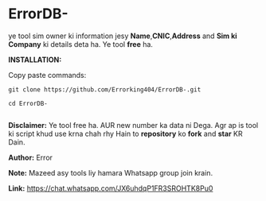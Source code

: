 # ErrorDB-
ye tool sim owner ki information jesy **Name**,**CNIC**,**Address** and **Sim ki Company** ki details deta ha.
Ye tool **free** ha. 

**INSTALLATION:**

Copy paste commands:
```
git clone https://github.com/Errorking404/ErrorDB-.git

```
```
cd ErrorDB-

```
```python Error.py
```

**Disclaimer:**
             Ye tool free ha. AUR new number ka data ni Dega. Agr ap is tool ki script khud use krna chah rhy Hain to **repository** ko **fork** and **star** KR Dain.

**Author:**
         Error

**Note:**
 Mazeed asy tools liy hamara Whatsapp group join krain. 

**Link:**
https://chat.whatsapp.com/JX6uhdqP1FR3SROHTK8Pu0
